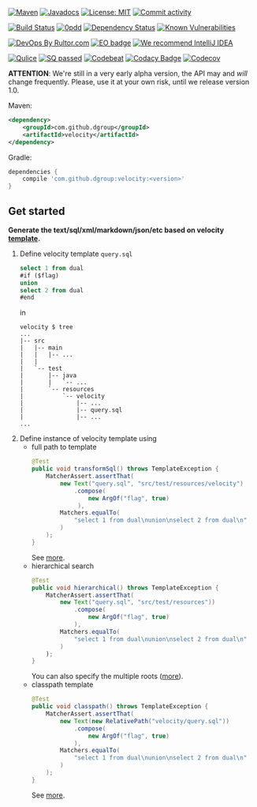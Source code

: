 [![Maven](https://img.shields.io/maven-central/v/com.github.dgroup/velocity.svg)](https://mvnrepository.com/artifact/com.github.dgroup/velocity)
[![Javadocs](http://www.javadoc.io/badge/com.github.dgroup/velocity.svg)](http://www.javadoc.io/doc/com.github.dgroup/velocity)
[![License: MIT](https://img.shields.io/github/license/mashape/apistatus.svg)](./license.txt) 
[![Commit activity](https://img.shields.io/github/commit-activity/y/dgroup/velocity.svg?style=flat-square)](https://github.com/dgroup/velocity/graphs/commit-activity)

[![Build Status](https://travis-ci.org/dgroup/laconic-velocity.svg?branch=master&style=for-the-badge)](https://travis-ci.org/dgroup/velocity)
[![0pdd](http://www.0pdd.com/svg?name=dgroup/velocity)](http://www.0pdd.com/p?name=dgroup/velocity)
[![Dependency Status](https://requires.io/github/dgroup/laconic-velocity/requirements.svg?branch=dev)](https://requires.io/github/dgroup/laconic-velocity/requirements/?branch=dev)
[![Known Vulnerabilities](https://snyk.io/test/github/dgroup/velocity/badge.svg)](https://snyk.io/org/dgroup/project/58b731a9-6b07-4ccf-9044-ad305ad243e6/?tab=dependencies&vulns=vulnerable)

[![DevOps By Rultor.com](http://www.rultor.com/b/dgroup/velocity)](http://www.rultor.com/p/dgroup/velocity)
[![EO badge](http://www.elegantobjects.org/badge.svg)](http://www.elegantobjects.org/#principles)
[![We recommend IntelliJ IDEA](http://www.elegantobjects.org/intellij-idea.svg)](https://www.jetbrains.com/idea/)

[![Qulice](https://img.shields.io/badge/qulice-passed-blue.svg)](http://www.qulice.com/)
[![SQ passed](https://sonarcloud.io/api/project_badges/measure?project=com.github.dgroup%3Avelocity&metric=alert_status)](https://sonarcloud.io/dashboard?id=com.github.dgroup%3Avelocity)
[![Codebeat](https://codebeat.co/badges/7bf04e42-06e8-461f-aea8-ea1e196f22de)](https://codebeat.co/projects/github-com-dgroup-laconic-velocity-master)
[![Codacy Badge](https://api.codacy.com/project/badge/Grade/011685357fc44898a8538d3e51d8da70)](https://www.codacy.com/app/dgroup/velocity?utm_source=github.com&amp;utm_medium=referral&amp;utm_content=dgroup/velocity&amp;utm_campaign=Badge_Grade)
[![Codecov](https://codecov.io/gh/dgroup/velocity/branch/master/graph/badge.svg?token=Pqdeao3teI)](https://codecov.io/gh/dgroup/velocity)

**ATTENTION**: We're still in a very early alpha version, the API
may and _will_ change frequently. Please, use it at your own risk,
until we release version 1.0.

Maven:
```xml
<dependency>
    <groupId>com.github.dgroup</groupId>
    <artifactId>velocity</artifactId>
</dependency>
```
Gradle:
```groovy
dependencies {
    compile 'com.github.dgroup:velocity:<version>'
}
```
## Get started
**Generate the text/sql/xml/markdown/json/etc based on velocity [template](/src/main/java/com/github/dgroup/velocity/Template.java).**
 1. Define velocity template `query.sql`
    ```sql
    select 1 from dual
    #if ($flag)
    union
    select 2 from dual
    #end
    ```
    in
    ```
    velocity $ tree
    ...
    |-- src
    |   |-- main
    |   |   |-- ...
    |   |
    |   `-- test
    |       |-- java
    |       |   `-- ...
    |       `-- resources
    |           `-- velocity
    |               |-- ...
    |               |-- query.sql
    |               |-- ...
    ...

    ```
 2. Define instance of velocity template using
    - full path to template
      ```java
      @Test
      public void transformSql() throws TemplateException {
          MatcherAssert.assertThat(
              new Text("query.sql", "src/test/resources/velocity")
                  .compose(
                      new ArgOf("flag", true)
                   ),
              Matchers.equalTo(
                  "select 1 from dual\nunion\nselect 2 from dual\n"
              )
          );
      }
      ```
      See [more](/src/test/java/com/github/dgroup/velocity/template/TextTest.java).
    - hierarchical search
      ```java
      @Test
      public void hierarchical() throws TemplateException {
          MatcherAssert.assertThat(
              new Text("query.sql", "src/test/resources"))
                  .compose(
                      new ArgOf("flag", true)
                  ),
              Matchers.equalTo(
                  "select 1 from dual\nunion\nselect 2 from dual\n"
              )
          );
      }
      ```
      You can also specify the multiple roots ([more](/src/main/java/com/github/dgroup/velocity/template/Text.java#L64)).
    - classpath template
      ```java
      @Test
      public void classpath() throws TemplateException {
          MatcherAssert.assertThat(
              new Text(new RelativePath("velocity/query.sql"))
                  .compose(
                      new ArgOf("flag", true)
                  ),
              Matchers.equalTo(
                  "select 1 from dual\nunion\nselect 2 from dual\n"
              )
          );
      }
      ```
      See [more](/src/test/java/com/github/dgroup/velocity/template/ClasspathTest.java#L124).
